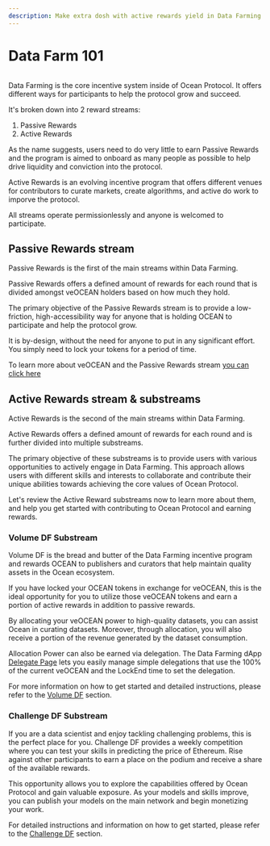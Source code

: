 ```yaml
---
description: Make extra dosh with active rewards yield in Data Farming
---
```


# Data Farm 101

<figure><img src="../.gitbook/assets/gif/farming.gif" alt=""><figcaption></figcaption></figure>

Data Farming is the core incentive system inside of Ocean Protocol. It offers different ways for participants to help the protocol grow and succeed.

It's broken down into 2 reward streams:
1. Passive Rewards
2. Active Rewards

As the name suggests, users need to do very little to earn Passive Rewards and the program is aimed to onboard as many people as possible to help drive liquidity and conviction into the protocol.

Active Rewards is an evolving incentive program that offers different venues for contributors to curate markets, create algorithms, and active do work to imporve the protocol.

All streams operate permissionlessly and anyone is welcomed to participate.

## Passive Rewards stream

Passive Rewards is the first of the main streams within Data Farming.

Passive Rewards offers a defined amount of rewards for each round that is divided amongst veOCEAN holders based on how much they hold.

The primary objective of the Passive Rewards stream is to provide a low-friction, high-accessibility way for anyone that is holding OCEAN to participate and help the protocol grow.

It is by-design, without the need for anyone to put in any significant effort. You simply need to lock your tokens for a period of time.

To learn more about veOCEAN and the Passive Rewards stream [you can click here](user-guides/data-farming/how-to-farm-veOCEAN.md)

## Active Rewards stream & substreams

Active Rewards is the second of the main streams within Data Farming.

Active Rewards offers a defined amount of rewards for each round and is further divided into multiple substreams.

The primary objective of these substreams is to provide users with various opportunities to actively engage in Data Farming. This approach allows users with different skills and interests to collaborate and contribute their unique abilities towards achieving the core values of Ocean Protocol.

Let's review the Active Reward substreams now to learn more about them, and help you get started with contributing to Ocean Protocol and earning rewards.

### Volume DF Substream

Volume DF is the bread and butter of the Data Farming incentive program and rewards OCEAN to publishers and curators that help maintain quality assets in the Ocean ecosystem.  

If you have locked your OCEAN tokens in exchange for veOCEAN, this is the ideal opportunity for you to utilize those veOCEAN tokens and earn a portion of active rewards in addition to passive rewards.

By allocating your veOCEAN power to high-quality datasets, you can assist Ocean in curating datasets. Moreover, through allocation, you will also receive a portion of the revenue generated by the dataset consumption.

Allocation Power can also be earned via delegation. The Data Farming dApp [Delegate Page](https://df.oceandao.org/delegate) lets you easily manage simple delegations that use the 100% of the current veOCEAN and the LockEnd time to set the delegation.

For more information on how to get started and detailed instructions, please refer to the [Volume DF](user-guides/data-farming/how-to-farm-volumedf.md) section.

### Challenge DF Substream

If you are a data scientist and enjoy tackling challenging problems, this is the perfect place for you. Challenge DF provides a weekly competition where you can test your skills in predicting the price of Ethereum. Rise against other participants to earn a place on the podium and receive a share of the available rewards.

This opportunity allows you to explore the capabilities offered by Ocean Protocol and gain valuable exposure. As your models and skills improve, you can publish your models on the main network and begin monetizing your work.

For detailed instructions and information on how to get started, please refer to the [Challenge DF](user-guides/data-farming/how-to-farm-challengedf.md) section.
